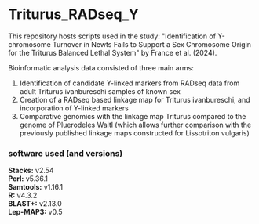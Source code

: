 # Triturus_RADseq_Y #

This repository hosts scripts used in the study: "Identification of Y-chromosome Turnover in Newts Fails to Support a Sex Chromosome Origin for the Triturus Balanced Lethal System" by France et al. (2024).

Bioinformatic analysis data consisted of three main arms:

1) Identification of candidate Y-linked markers from RADseq data from adult Triturus ivanbureschi samples of known sex
2) Creation of a RADseq based linkage map for Triturus ivanbureschi, and incorporation of Y-linked markers
3) Comparative genomics with the linkage map Triturus compared to the genome of Pluerodeles Waltl (which allows further comparison with the previously published linkage maps constructed for Lissotriton vulgaris)

### software used (and versions) ###

**Stacks:** v2.54  
**Perl:** v5.36.1  
**Samtools:** v1.16.1  
**R:** v4.3.2  
**BLAST+:** v2.13.0   
**Lep-MAP3:** v0.5  

